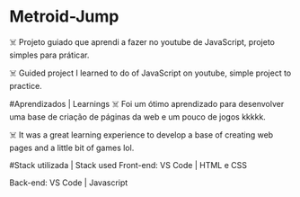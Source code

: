 # Metroid-Jump
☠️ Projeto guiado que aprendi a fazer no youtube de JavaScript, projeto simples para práticar.

☠️ Guided project I learned to do of JavaScript on youtube, simple project to practice.

#Aprendizados | Learnings
☠️ Foi um ótimo aprendizado para desenvolver uma base de criação de páginas da web e um pouco de jogos kkkkk.

☠️ It was a great learning experience to develop a base of creating web pages and a little bit of games lol.

#Stack utilizada | Stack used
Front-end: VS Code | HTML e CSS

Back-end: VS Code | Javascript
